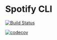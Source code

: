 # Spotify CLI

[![Build Status](https://travis-ci.org/jedruniu/spotify-cli.svg?branch=master)](https://travis-ci.org/jedruniu/spotify-cli)

[![codecov](https://codecov.io/gh/jedruniu/spotify-cli/branch/master/graph/badge.svg)](https://codecov.io/gh/jedruniu/spotify-cli)